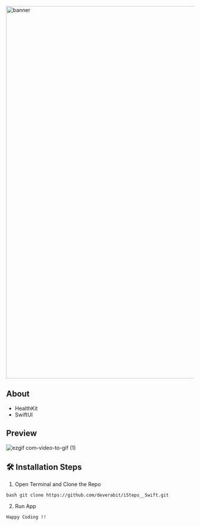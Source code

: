 
<img width="1001" alt="banner" src="https://github.com/deverabit/iSteps__Swift/assets/96487423/c28a0ede-04fd-4d48-b629-0e8ff329904c">

## About
* HealthKit
* SwiftUI


## Preview

![ezgif com-video-to-gif (1)](https://github.com/deverabit/iSteps__Swift/assets/96487423/028d7f60-bce6-4b4a-814e-3cc82bd1b8b6)


## 🛠️ Installation Steps 

1. Open Terminal and Clone the Repo 

```
bash git clone https://github.com/deverabit/iSteps__Swift.git
```

2. Run App
   
``` 
Happy Coding !!
```
